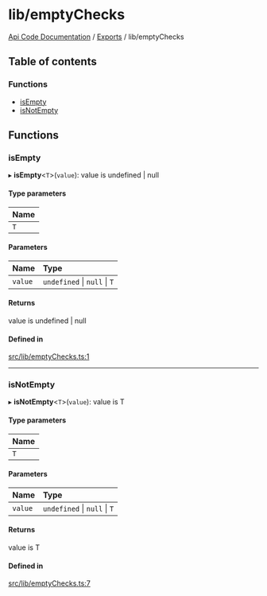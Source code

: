 # lib/emptyChecks
 
[Api Code Documentation](../README.md) / [Exports](../modules.md) / lib/emptyChecks

## Table of contents

### Functions

- [isEmpty](lib_emptyChecks.md#isempty)
- [isNotEmpty](lib_emptyChecks.md#isnotempty)

## Functions

### isEmpty

▸ **isEmpty**<`T`\>(`value`): value is undefined \| null

#### Type parameters

| Name |
| :------ |
| `T` |

#### Parameters

| Name | Type |
| :------ | :------ |
| `value` | `undefined` \| ``null`` \| `T` |

#### Returns

value is undefined \| null

#### Defined in

[src/lib/emptyChecks.ts:1](https://github.com/openkfw/TruBudget/blob/95e6f8a/api/src/lib/emptyChecks.ts#L1)

___

### isNotEmpty

▸ **isNotEmpty**<`T`\>(`value`): value is T

#### Type parameters

| Name |
| :------ |
| `T` |

#### Parameters

| Name | Type |
| :------ | :------ |
| `value` | `undefined` \| ``null`` \| `T` |

#### Returns

value is T

#### Defined in

[src/lib/emptyChecks.ts:7](https://github.com/openkfw/TruBudget/blob/95e6f8a/api/src/lib/emptyChecks.ts#L7)
